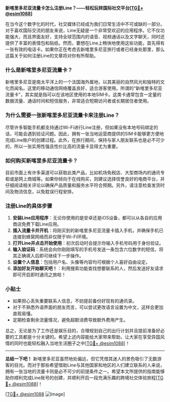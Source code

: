 **新喀里多尼亚流量卡怎么注册Line？——轻松玩转国际社交平台[[TG💪+ @esim1088](https://t.me/s/esim1088)]**

在当今这个数字化的时代，社交媒体已经成为我们日常生活中不可或缺的一部分。对于喜欢国际交流的朋友来说，Line无疑是一个非常受欢迎的应用程序。它不仅功能强大，而且界面友好，支持全球范围内的语音、视频通话以及文字聊天，同时还提供了丰富的表情包和贴纸。然而，要想在Line上畅快地使用这些功能，首先得有一张有效的电话卡。如果你正在考虑去新喀里多尼亚旅行或者已经身处那里，那么这篇关于如何注册Line的文章将对你有所帮助。

### 什么是新喀里多尼亚流量卡？

新喀里多尼亚是南太平洋上的一个法国海外属地，以其美丽的自然风光和独特的文化而闻名。这里的移动通信网络覆盖良好，适合游客使用。所谓的“新喀里多尼亚流量卡”，其实就是指可以在该地区使用的本地SIM卡。这类卡通常包含一定量的数据流量、通话时间和短信服务，非常适合短期访问者或长期居住者使用。

### 为什么需要一张新喀里多尼亚流量卡来注册Line？

尽管许多智能手机都支持通过Wi-Fi进行Line注册，但如果没有本地号码绑定的话，可能会遇到验证问题。因此，拥有一张当地运营商提供的SIM卡能够更方便地完成Line账户的创建过程。此外，在旅行期间，保持与家人朋友联系也是必不可少的，所以一张实用性强且性价比高的流量卡显得尤为重要。

### 如何购买新喀里多尼亚流量卡？

目前市面上有许多渠道可以获取此类产品，比如机场免税店、大型商场内的通讯专柜或是网上商城等。如果你倾向于在线购买，则建议选择信誉良好的电商平台，并仔细阅读相关评论以确保产品质量和服务水平符合预期。另外，请注意检查发货时间及物流信息，以免耽误行程安排。

### 注册Line的具体步骤

1. **安装Line应用程序**：无论你使用的是安卓还是iOS设备，都可以从各自的应用商店免费下载Line应用。
2. **插入流量卡并开机**：将刚买到的新喀里多尼亚流量卡插入手机，并确保手机已连接到蜂窝网络而非仅限于Wi-Fi环境。
3. **打开Line并点击开始使用**：初次启动时会提示你输入手机号码用于身份验证。
4. **输入验证码**：系统会向你刚刚填写的手机号发送一条包含六位数字的短信，将其正确填入后即可继续下一步操作。
5. **设置个人信息**：包括用户名、头像等内容均可根据个人喜好自由设定。
6. **添加好友开始聊天吧！**：利用搜索功能查找想要联系的人，然后发送好友请求即可开启即时通讯之旅啦！

### 小贴士

- 如果担心丢失重要联系人信息，不妨提前备份好现有的通讯录。
- 对于不熟悉外语界面的朋友而言，可以尝试更改语言设置为中文，这样会更加直观易懂。
- 定期检查剩余流量情况，避免超额消费导致额外费用产生。

总之，无论是为了工作还是娱乐目的，合理规划自己的出行计划并且提前准备好必要的工具都是十分关键的。希望上述内容能给大家带来帮助，让大家在享受异国风情的同时也能轻松融入当地生活圈子之中[[TG💪+ @esim1088](https://t.me/s/esim1088)]！

---

**总结一下吧！**
新喀里多尼亚虽然地处偏远，但它凭借其迷人的景色吸引了无数游客的目光。而对于那些希望借助Line与其他国家和地区的人们建立联系的人来说，拥有一张当地的流量卡则是必不可少的前提条件之一。希望本文所提供的指南能够助你顺利完成Line账号的创建，并顺利开启一段充满乐趣的跨境社交体验旅程[[TG💪+ @esim1088](https://t.me/s/esim1088)]！

[[TG💪+ @esim1088](https://t.me/s/esim1088) ![Image](https://i.postimg.cc/4NQfJmqS/Snipaste-2025-05-13-00-14-12.png)]